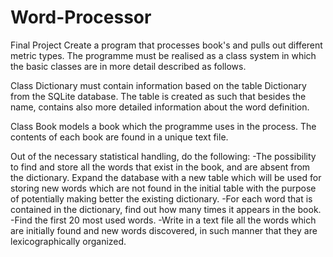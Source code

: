 # Word-Processor
Final Project
Create a program that processes book's and pulls out different metric types. The programme must be realised 
as a class system in which the basic classes are in more detail described as follows.

Class Dictionary must contain information based on the table Dictionary from the SQLite database. The table
is created as such that besides the name, contains also more detailed information about the word definition.

Class Book models a book which the programme uses in the process. The contents of each book are found in
a unique text file.

Out of the necessary statistical handling, do the following:
-The possibility to find and store all the words that exist in the book, and are absent from the dictionary. Expand
the database with a new table which will be used for storing new words which are not found in the initial table with the purpose 
of potentially making better the existing dictionary.
-For each word that is contained in the dictionary, find out how many times it appears in the book.
-Find the first 20 most used words.
-Write in a text file all the words which are initially found and new words discovered, in such manner that they are lexicographically organized.

